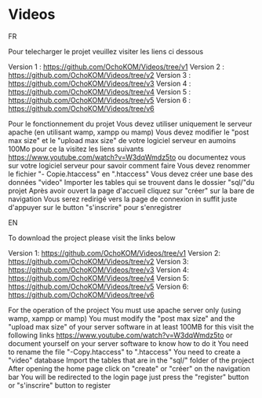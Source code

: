 # Videos

FR

Pour telecharger le projet veuillez visiter les liens ci dessous

Version 1 : https://github.com/OchoKOM/Videos/tree/v1
Version 2 : https://github.com/OchoKOM/Videos/tree/v2
Version 3 : https://github.com/OchoKOM/Videos/tree/v3
Version 4 : https://github.com/OchoKOM/Videos/tree/v4
Version 5 : https://github.com/OchoKOM/Videos/tree/v5
Version 6 : https://github.com/OchoKOM/Videos/tree/v6

Pour le fonctionnement du projet
Vous devez utiliser uniquement le serveur apache (en utilisant wamp, xampp ou mamp) 
Vous devez modifier le "post max size" et le "upload max size" de votre logiciel serveur
en aumoins 100Mo pour ce la visitez les liens suivants
https://www.youtube.com/watch?v=W3dqWmdz5to
ou documentez vous sur votre logiciel serveur pour savoir comment faire
Vous devez renommer le fichier "- Copie.htaccess" en ".htaccess"
Vous devez créer une base des données  "video"
Importer les tables qui se trouvent dans le dossier "sql/"du projet 
Après avoir ouvert la page d'accueil cliquez sur "créer" sur la bare de navigation
Vous serez redirigé vers la page de connexion in suffit juste d'appuyer sur le button "s'inscrire"
pour s'enregistrer

EN

To download the project please visit the links below

Version 1: https://github.com/OchoKOM/Videos/tree/v1
Version 2: https://github.com/OchoKOM/Videos/tree/v2
Version 3: https://github.com/OchoKOM/Videos/tree/v3
Version 4: https://github.com/OchoKOM/Videos/tree/v4
Version 5: https://github.com/OchoKOM/Videos/tree/v5
Version 6: https://github.com/OchoKOM/Videos/tree/v6

For the operation of the project
You must use apache server only (using wamp, xampp or mamp)
You must modify the "post max size" and the "upload max size" of your server software
in at least 100MB for this visit the following links
https://www.youtube.com/watch?v=W3dqWmdz5to
or document yourself on your server software to know how to do it
You need to rename the file "-Copy.htaccess" to ".htaccess"
You need to create a "video" database
Import the tables that are in the "sql/" folder of the project
After opening the home page click on "create" or "créer" on the navigation bar
You will be redirected to the login page just press the "register" button or "s'inscrire" button
to register
